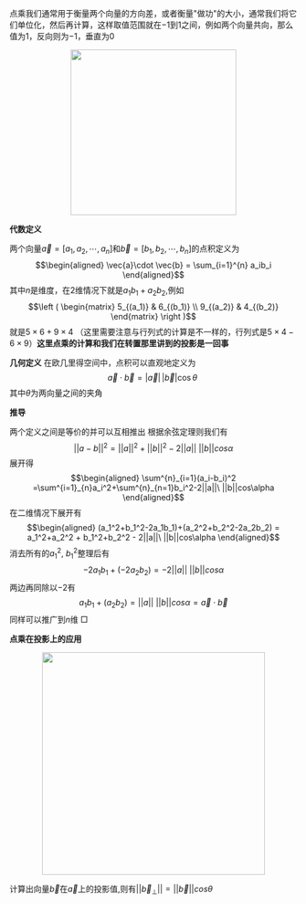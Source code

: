 点乘我们通常用于衡量两个向量的方向差，或者衡量"做功"的大小，通常我们将它们单位化，然后再计算，这样取值范围就在$-1$到$1$之间，例如两个向量共向，那么值为$1$，反向则为$-1$，垂直为$0$
<div align=center><img src="https://cdn.jsdelivr.net/gh/aaronmack/image-hosting@master/mathematics/点乘.78lv308m6p80.webp" width="290"></div>



**代数定义**

两个向量${\displaystyle {\vec {a}}=[a_{1},a_{2},\cdots ,a_{n}]}$和${\displaystyle {\vec {b}}=[b_{1},b_{2},\cdots ,b_{n}]}$的点积定义为
$$\begin{aligned} \vec{a}\cdot \vec{b} = \sum_{i=1}^{n} a_ib_i \end{aligned}$$其中$n$是维度，在2维情况下就是$a_1b_1+a_2b_2$,例如
$$\left ( \begin{matrix} 5_{(a_1)} & 6_{(b_1)} \\ 9_{(a_2)} & 4_{(b_2)} \end{matrix} \right )$$就是$5\times 6+9\times 4$ （这里需要注意与行列式的计算是不一样的，行列式是$5\times 4-6\times 9$）**这里点乘的计算和我们在转置那里讲到的投影是一回事**

**几何定义**
在欧几里得空间中，点积可以直观地定义为
$${\displaystyle {\vec {a}}\cdot {\vec {b}}=|{\vec {a}}|\,|{\vec {b}}|\cos \theta \;}$$
其中$\theta$为两向量之间的夹角

**推导**

两个定义之间是等价的并可以互相推出
根据余弦定理则我们有
$$|| a-b ||^2 = ||a||^2+||b||^2-2||a||\ ||b||cos\alpha$$展开得
$$\begin{aligned} \sum^{n}_{i=1}(a_i-b_i)^2 =\sum^{i=1}_{n}a_i^2+\sum^{n}_{n=1}b_i^2-2||a||\ ||b||cos\alpha \end{aligned}$$在二维情况下展开有
$$\begin{aligned} (a_1^2+b_1^2-2a_1b_1)+(a_2^2+b_2^2-2a_2b_2) = a_1^2+a_2^2 + b_1^2+b_2^2 - 2||a||\ ||b||cos\alpha \end{aligned}$$消去所有的$a_1^2,\ b_1^2$整理后有
$$-2a_1b_1 + (-2a_2b_2) =  - 2||a||\ ||b||cos\alpha$$两边再同除以$-2$有
$$a_1b_1 + (a_2b_2) = ||a||\ ||b||cos\alpha = \vec{a}\cdot \vec{b}$$ 同样可以推广到$n$维 □

**点乘在投影上的应用**<div align=center><img src="https://cdn.jsdelivr.net/gh/aaronmack/image-hosting@master/mathematics/DotProductForProjection.20f8sxq8tejk.webp" width="390"></div>

计算出向量$\vec{b}$在$\vec{a}$上的投影值,则有$||\vec{b}_{\perp}|| = ||\vec{b}||cos\theta$ 
